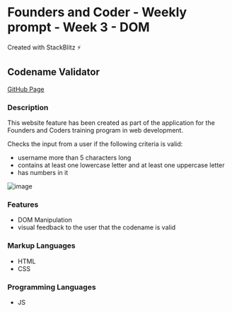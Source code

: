 # Founders and Coder - Weekly prompt - Week 3 - DOM
Created with StackBlitz ⚡️

## Codename Validator

[GitHub Page](https://alternadiva.github.io/FAC-Weekly-prompt-Week-3-DOM/)

### Description

This website feature has been created as part of the application for the Founders and Coders training program in web development.

Checks the input from a user if the following criteria is valid: 
- username more than 5 characters long
- contains at least one lowercase letter and at least one uppercase letter
- has numbers in it

![image](https://user-images.githubusercontent.com/85565743/149356607-6e50060f-d6f8-490a-9016-1b9d34021d41.png)

### Features

- DOM Manipulation
- visual feedback to the user that the codename is valid

### Markup Languages

- HTML
- CSS

### Programming Languages
- JS

